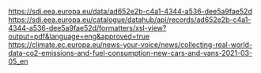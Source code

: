 https://sdi.eea.europa.eu/data/ad652e2b-c4a1-4344-a536-dee5a9fae52d
https://sdi.eea.europa.eu/catalogue/datahub/api/records/ad652e2b-c4a1-4344-a536-dee5a9fae52d/formatters/xsl-view?output=pdf&language=eng&approved=true
https://climate.ec.europa.eu/news-your-voice/news/collecting-real-world-data-co2-emissions-and-fuel-consumption-new-cars-and-vans-2021-03-05_en 
